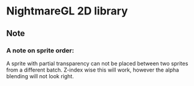 # NightmareGL 2D library


## Note

### A note on sprite order:

A sprite with partial transparency can not be placed between two sprites
from a different batch. Z-index wise this will work, however the alpha blending
will not look right.
